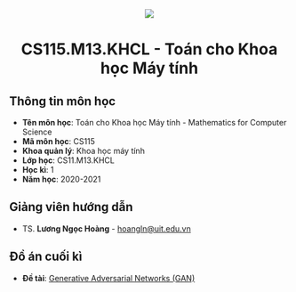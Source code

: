 <!-- UIT Banner -->
<div align="center">
  <a href="https://www.uit.edu.vn/" title="Trường Đại học Công nghệ Thông tin" target="_blank">
    <img src="https://www.uit.edu.vn/sites/vi/files/banner_uit_15.png">
  </a>
</div>

<h1 align="center">CS115.M13.KHCL - Toán cho Khoa học Máy tính</h1>

<a name="thongtinmonhoc"></a>
## Thông tin môn học
* **Tên môn học**: Toán cho Khoa học Máy tính - Mathematics for Computer Science
* **Mã môn học**: CS115
* **Khoa quản lý**: Khoa học máy tính
* **Lớp học**: CS11.M13.KHCL
* **Học kì**: 1
* **Năm học**: 2020-2021

<a name="giangvienhuongdan"></a>
## Giảng viên hướng dẫn
* TS. **Lương Ngọc Hoàng** - hoangln@uit.edu.vn

<a name="doancuoiky"></a>
## Đồ án cuối kì

* **Đề tài**: [Generative Adversarial Networks (GAN)](https://github.com/locvh1162/Generative_Adversarial_Networks)
